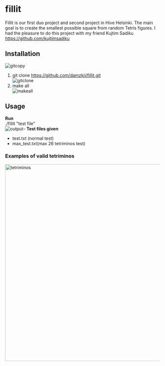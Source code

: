 # fillit
Fillit is our first duo project and second project in Hive Helsinki. The main goal is to create the smallest possible square from random Tetris figures.
I had the pleasure to do this project with my friend Kujtim Sadiku https://github.com/kujtimsadiku  
## Installation  
![gitcopy](https://user-images.githubusercontent.com/82960301/196988304-b4ecb28b-2d99-46bf-ab55-91506db47e02.gif)  
1. git clone https://github.com/damzkii/fillit.git  
![gitclone](https://user-images.githubusercontent.com/82960301/196988373-69141c8e-fbe0-4815-b807-e6971455ef0e.gif)  
2. make all  
![makeall](https://user-images.githubusercontent.com/82960301/196988418-2949f81a-1292-4769-9362-eb29b06ee40a.gif)  
## Usage  
**Run**  
./fillit "test file"  
![output](https://user-images.githubusercontent.com/82960301/196988490-55a9670d-64fb-4488-94a0-b78086e69c7d.gif)–
**Test files given**
- test.txt (normal test)  
- max_test.txt(max 26 tetriminos test)  

### Examples of valid tetriminos  
<img width="640" alt="tetriminos" src="https://user-images.githubusercontent.com/82960301/196219001-676d8398-0997-4e9b-8228-e578706064c8.png">
